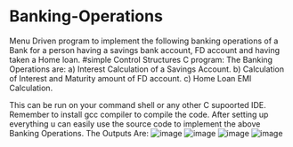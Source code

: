 # Banking-Operations
Menu Driven program to implement the following banking operations of a  Bank for a person having a savings bank account, FD account and having taken a Home loan.
#simple Control Structures C program:
The Banking Operations are:
  a) Interest Calculation of a Savings Account.
  b) Calculation of Interest and Maturity amount of FD account.
  c) Home Loan EMI Calculation.

This can be run on your command shell or any other C supoorted IDE.
Remember to install gcc compiler to compile the code.
After setting up everything u can easily use the source code to implement the above Banking Operations.
The Outputs Are:
![image](https://github.com/Gagan66-web/Banking-Operations/assets/85872916/38fe1397-d467-4899-8a13-d9969a46d6d3)
![image](https://github.com/Gagan66-web/Banking-Operations/assets/85872916/3df97891-32e8-420b-be7e-5dd3a1c47afc)
![image](https://github.com/Gagan66-web/Banking-Operations/assets/85872916/65106c01-905f-4722-ab58-d5121b6f7244)
![image](https://github.com/Gagan66-web/Banking-Operations/assets/85872916/6cad639a-b1ac-4937-bf79-7601e56198aa)
